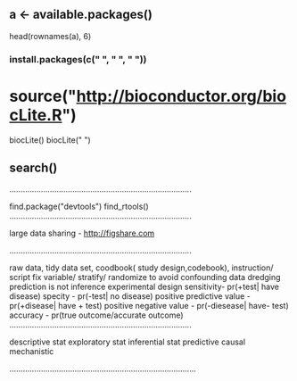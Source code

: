 
## a <- available.packages()
   head(rownames(a), 6)

### install.packages(c(" ", " ", " "))

# source("http://bioconductor.org/biocLite.R")
  biocLite()
  biocLite("  ")

## search()

.................................................................................

find.package("devtools")
find_rtools()
.................................................................................

large data sharing -  http://figshare.com

.................................................................................

raw data, tidy  data set, coodbook( study design,codebook), instruction/ script
fix variable/ stratify/ randomize to avoid confounding
data dredging 
prediction is not inference
experimental design
sensitivity- pr(+test| have disease)
specity - pr(-test| no disease)
positive predictive value - pr(+disease| have + test)
positive negative value - pr(-diesease| have- test)
accuracy - pr(true outcome/accurate outcome)
.................................................................................

descriptive stat
exploratory stat
inferential stat
predictive
causal 
mechanistic

...................................................................................







